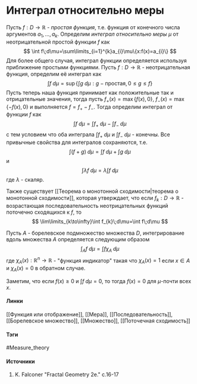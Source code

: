 # Интеграл относительно меры
Пусть $f:D\to\mathbb{R}$ - *простая функция*, т.е. функция от конечного числа аргументов $a_{1},\dots,a_{k}$. Определим *интеграл относительно меры $\mu$* от неотрицательной простой функции $f$ как 
$$
\int f\;d\mu=\sum\limits_{i=1}^{k}a_{i}\mu\{x:f(x)=a_{i}\}
$$
Для более общего случая, интеграл функции определяется используя приближение простыми функциями. Пусть $f:D\to\mathbb{R}$ - неотрицательная функция, определим её интеграл как
$$
\int f\;d\mu=\sup{\left\{\int g\;d\mu:g-\text{простая},0\le g\le f\right\}}
$$
Пусть теперь наша функция принимает как положительные так и отрицательные значения, тогда пусть $f_{+}(x)=\max\left\{f(x),0\right\}$, $f_{-}(x)=\max\left\{-f(x),0\right\}$ и выполняется $f=f_{+}-f_{-}$. Тогда определим интеграл от функции $f$ как
$$
\int f\;d\mu=\int f_{+}\;d\mu-\int f_{-}\;d\mu
$$
с тем условием что оба интеграла $\int f_{+}\;d\mu$ и $\int f_{-}\;d\mu$ - конечны.
Все привычные свойства для интегралов сохраняются, т.е.
$$
\int(f+g)\;d\mu=\int f\;d\mu+\int g\;d\mu
$$
и
$$
\int\lambda f\;d\mu=\lambda\int f\;d\mu
$$
где $\lambda$ - скаляр. 

Также существует [[Теорема о монотонной сходимости|теорема о монотонной сходимости]], которая утверждает, что если $f_{k}:D\to\mathbb{R}$ - возрастающая последовательность неотрицательных функций поточечно сходящихся к $f$, то
$$
\lim\limits_{k\to\infty}\int f_{k}\;d\mu=\int f\;d\mu
$$

Пусть $A$ - борелевское подмножество множества $D$, интегрирование вдоль множества $A$ определяется следующим образом
$$
\int_{A}f\;d\mu=\int f\chi_{A}\;d\mu
$$
где $\chi_{A}(x):\mathbb{R}^{n}\to\mathbb{R}$ - "функция индикатор" такая что $\chi_{A}(x)=1$ если $x\in A$ и $\chi_{A}(x)=0$ в обратном случае.

Заметим, что если $f(x)\ge0$ и $\int f\;d\mu=0$, то тогда $f(x)=0$ для $\mu$-почти всех $x$. 
#### Линки
 [[Функция или отображение]],
 [[Мера]],
 [[Последовательность]],
 [[Борелевское множество]],
 [[Множество]],
 [[Поточечная сходимость]]
#### Тэги
 #Measure_theory 
#### Источники
1. K. Falconer "Fractal Geometry 2e." c.16-17
